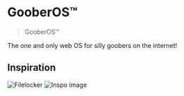 
# GooberOS™

> GooberOS™

The one and only web OS for silly goobers on the internet!

## Inspiration

![Filelocker](https://litter.catbox.moe/9slim8.png)
![Inspo image](https://litter.catbox.moe/m33mtq.png)
